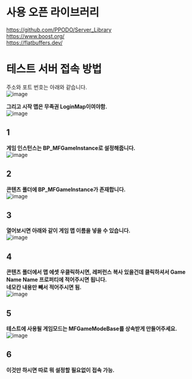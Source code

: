 # 사용 오픈 라이브러리
https://github.com/PPODO/Server_Library  
https://www.boost.org/  
https://flatbuffers.dev/


# 테스트 서버 접속 방법
주소와 포트 번호는 아래와 같습니다.  
![image](https://github.com/user-attachments/assets/3c57e35c-1957-412e-ba0d-62a632cb24ff)


**그리고 시작 맵은 무족권 LoginMap이여야함.**  
![image](https://github.com/user-attachments/assets/bb0b9101-fb8f-4fee-8832-108d65f62999)


## 1
**게임 인스턴스는 BP_MFGameInstance로 설정해줍니다.**  
![image](https://github.com/user-attachments/assets/380522a2-9f06-4708-9731-0665ca2f4657)


## 2
**콘텐츠 폴더에 BP_MFGameInstance가 존재합니다.**   
![image](https://github.com/user-attachments/assets/a9f85ca6-3787-4ff2-9ffa-48c15dd17eb1)


## 3
**열어보시면 아래와 같이 게임 맵 이름을 넣을 수 있습니다.**  
![image](https://github.com/user-attachments/assets/93bdea62-704f-4aa6-b67d-6466d7f2f554)


## 4
**콘텐츠 폴더에서 맵 에셋 우클릭하시면, 레퍼런스 복사 있을건데 클릭하셔서 Game Name Name 프로퍼티에 적어주시면 됩니다.**  
**네모칸 내용만 빼서 적어주시면 됨.**  
![image](https://github.com/user-attachments/assets/b7b588cd-1611-48d3-a048-16e5ae4d9a53)


## 5
**테스트에 사용될 게임모드는 MFGameModeBase를 상속받게 만들어주세요.**  
![image](https://github.com/user-attachments/assets/8b9def29-d4b8-4857-b5d4-293435f1a31c)


## 6
**이것만 하시면 따로 뭐 설정할 필요없이 접속 가능.**
